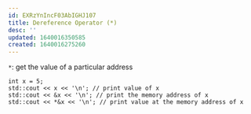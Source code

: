 ```yaml
---
id: EXRzYnIncF03AbIGHJ107
title: Dereference Operator (*)
desc: ''
updated: 1640016350585
created: 1640016275260
---
```


`*`: get the value of a particular address
```
int x = 5;
std::cout << x << '\n'; // print value of x
std::cout << &x << '\n'; // print the memory address of x
std::cout << *&x << '\n'; // print value at the memory address of x
```
